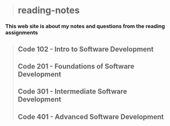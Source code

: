># reading-notes

### This web site is about my notes and questions from the reading assignments 

>## Code 102 - Intro to Software Development
>## Code 201 - Foundations of Software Development
>## Code 301 - Intermediate Software Development
>## Code 401 - Advanced Software Development